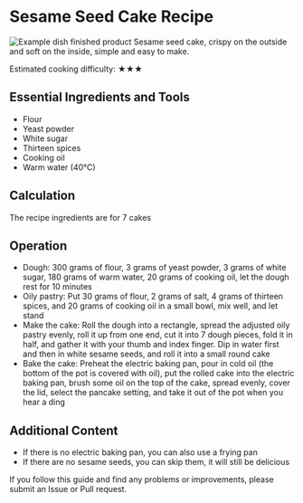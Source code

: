 # Sesame Seed Cake Recipe

![Example dish finished product](./芝麻烧饼.jpg)
Sesame seed cake, crispy on the outside and soft on the inside, simple and easy to make.

Estimated cooking difficulty: ★★★

## Essential Ingredients and Tools

- Flour
- Yeast powder
- White sugar
- Thirteen spices
- Cooking oil
- Warm water (40℃)

## Calculation

The recipe ingredients are for 7 cakes

## Operation

- Dough: 300 grams of flour, 3 grams of yeast powder, 3 grams of white sugar, 180 grams of warm water, 20 grams of cooking oil, let the dough rest for 10 minutes
- Oily pastry: Put 30 grams of flour, 2 grams of salt, 4 grams of thirteen spices, and 20 grams of cooking oil in a small bowl, mix well, and let stand
- Make the cake: Roll the dough into a rectangle, spread the adjusted oily pastry evenly, roll it up from one end, cut it into 7 dough pieces, fold it in half, and gather it with your thumb and index finger. Dip in water first and then in white sesame seeds, and roll it into a small round cake
- Bake the cake: Preheat the electric baking pan, pour in cold oil (the bottom of the pot is covered with oil), put the rolled cake into the electric baking pan, brush some oil on the top of the cake, spread evenly, cover the lid, select the pancake setting, and take it out of the pot when you hear a ding

## Additional Content

- If there is no electric baking pan, you can also use a frying pan
- If there are no sesame seeds, you can skip them, it will still be delicious

If you follow this guide and find any problems or improvements, please submit an Issue or Pull request.

